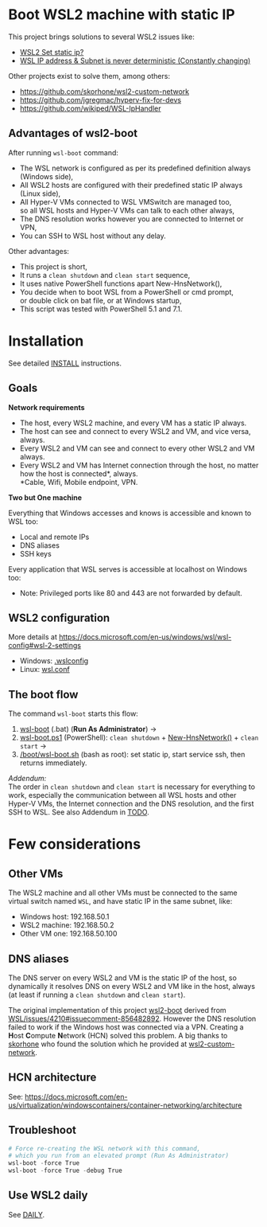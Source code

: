 # Boot WSL2 machine with static IP

This project brings solutions to several WSL2 issues like:
- [WSL2 Set static ip?](https://github.com/microsoft/WSL/issues/4210)
- [WSL IP address & Subnet is never deterministic (Constantly changing)](https://github.com/microsoft/WSL/issues/4467)

Other projects exist to solve them, among others:
- https://github.com/skorhone/wsl2-custom-network
- https://github.com/jgregmac/hyperv-fix-for-devs
- https://github.com/wikiped/WSL-IpHandler

## Advantages of wsl2-boot

After running `wsl-boot` command:
- The WSL network is configured as per its predefined definition always (Windows side),
- All WSL2 hosts are configured with their predefined static IP always (Linux side),
- All Hyper-V VMs connected to WSL VMSwitch are managed too,<br/>
  so all WSL hosts and Hyper-V VMs can talk to each other always,
- The DNS resolution works however you are connected to Internet or VPN,
- You can SSH to WSL host without any delay.

Other advantages:
- This project is short,
- It runs a `clean shutdown` and `clean start` sequence,
- It uses native PowerShell functions apart New-HnsNetwork(),
- You decide when to boot WSL from a PowerShell or cmd prompt,<br/>
  or double click on bat file, or at Windows startup,
- This script was tested with PowerShell 5.1 and 7.1.

# Installation

See detailed [INSTALL](./INSTALL.md) instructions.

## Goals

**Network requirements**

- The host, every WSL2 machine, and every VM has a static IP always.
- The host can see and connect to every WSL2 and VM, and vice versa, always.
- Every WSL2 and VM can see and connect to every other WSL2 and VM always.
- Every WSL2 and VM has Internet connection through the host, no matter how the host is connected\*, always.<br/>
  \*Cable, Wifi, Mobile endpoint, VPN.

**Two but One machine**

Everything that Windows accesses and knows is accessible and known to WSL too:
- Local and remote IPs
- DNS aliases
- SSH keys

Every application that WSL serves is accessible at localhost on Windows too:
- Note: Privileged ports like 80 and 443 are not forwarded by default.

## WSL2 configuration

More details at https://docs.microsoft.com/en-us/windows/wsl/wsl-config#wsl-2-settings
- Windows: [.wslconfig](./windows/.wslconfig)
- Linux: [wsl.conf](./linux/wsl.conf)

## The boot flow

The command `wsl-boot` starts this flow:
1. [wsl-boot](./windows/wsl-boot.bat) (.bat) (**Run As Administrator**) ->
2. [wsl-boot.ps1](./windows/wsl-boot.ps1) (PowerShell): `clean shutdown` + [New-HnsNetwork()](./windows/HnsEx.ps1) + `clean start` ->
3. [/boot/wsl-boot.sh](./linux/wsl-boot.sh) (bash as root): set static ip, start service ssh, then returns immediately.

*Addendum:*<br/>
The order in `clean shutdown` and `clean start` is necessary for everything to work, especially the communication between all WSL hosts and other Hyper-V VMs, the Internet connection and the DNS resolution, and the first SSH to WSL.
See also Addendum in [TODO](./doc/TODO.md).

# Few considerations

## Other VMs

The WSL2 machine and all other VMs must be connected to the same virtual switch named `WSL`, and have static IP in the same subnet, like:
- Windows host: 192.168.50.1
- WSL2 machine: 192.168.50.2
- Other VM one: 192.168.50.100

## DNS aliases

The DNS server on every WSL2 and VM is the static IP of the host, so dynamically it resolves DNS on every WSL2 and VM like in the host, always (at least if running a `clean shutdown` and `clean start`).

The original implementation of this project [wsl2-boot](https://github.com/ocroz/wsl2-boot) derived from [WSL/issues/4210#issuecomment-856482892](https://github.com/microsoft/WSL/issues/4210#issuecomment-856482892).
However the DNS resolution failed to work if the Windows host was connected via a VPN. Creating a **H**ost **C**ompute **N**etwork (HCN) solved this problem. A big thanks to [skorhone](https://github.com/skorhone) who found the solution which he provided at [wsl2-custom-network](https://github.com/skorhone/wsl2-custom-network).

## HCN architecture

See: https://docs.microsoft.com/en-us/virtualization/windowscontainers/container-networking/architecture

## Troubleshoot

```powershell
# Force re-creating the WSL network with this command,
# which you run from an elevated prompt (Run As Administrator)
wsl-boot -force True
wsl-boot -force True -debug True
```

## Use WSL2 daily

See [DAILY](./doc/DAILY.md).
